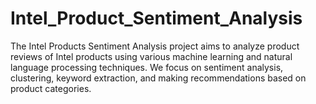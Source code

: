 # Intel_Product_Sentiment_Analysis
The Intel Products Sentiment Analysis project aims to analyze product reviews of Intel products using various machine learning and natural language processing techniques. We focus on sentiment analysis, clustering, keyword extraction, and making recommendations based on product categories.

